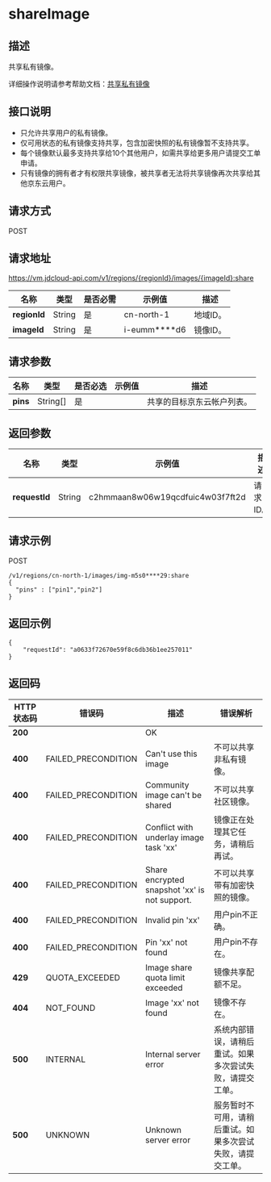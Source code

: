 # shareImage


## 描述

共享私有镜像。

详细操作说明请参考帮助文档：[共享私有镜像](https://docs.jdcloud.com/cn/virtual-machines/share-image)

## 接口说明
- 只允许共享用户的私有镜像。
- 仅可用状态的私有镜像支持共享，包含加密快照的私有镜像暂不支持共享。
- 每个镜像默认最多支持共享给10个其他用户，如需共享给更多用户请提交工单申请。
- 只有镜像的拥有者才有权限共享镜像，被共享者无法将共享镜像再次共享给其他京东云用户。


## 请求方式
POST

## 请求地址
https://vm.jdcloud-api.com/v1/regions/{regionId}/images/{imageId}:share

|名称|类型|是否必需|示例值|描述|
|---|---|---|---|---|
|**regionId**|String|是|cn-north-1|地域ID。|
|**imageId**|String|是|i-eumm****d6|镜像ID。|

## 请求参数
|名称|类型|是否必选|示例值|描述|
|---|---|---|---|---|
|**pins**|String[]|是| |共享的目标京东云帐户列表。|


## 返回参数
|名称|类型|示例值|描述|
|---|---|---|---|
|**requestId**|String|c2hmmaan8w06w19qcdfuic4w03f7ft2d|请求ID。|



## 请求示例
POST

```
/v1/regions/cn-north-1/images/img-m5s0****29:share
{
  "pins" : ["pin1","pin2"]
}
```



## 返回示例
```
{
    "requestId": "a0633f72670e59f8c6db36b1ee257011"
}
```

## 返回码
|HTTP状态码|错误码|描述|错误解析|
|---|---|---|---|
|**200**||OK||
|**400**|FAILED_PRECONDITION|Can't use this image|不可以共享非私有镜像。|
|**400**|FAILED_PRECONDITION|Community image can't be shared|不可以共享社区镜像。|
|**400**|FAILED_PRECONDITION|Conflict with underlay image task 'xx'|镜像正在处理其它任务，请稍后再试。|
|**400**|FAILED_PRECONDITION|Share encrypted snapshot 'xx' is not support.|不可以共享带有加密快照的镜像。|
|**400**|FAILED_PRECONDITION|Invalid pin 'xx'|用户pin不正确。|
|**400**|FAILED_PRECONDITION|Pin 'xx' not found|用户pin不存在。|
|**429**|QUOTA_EXCEEDED|Image share quota limit exceeded|镜像共享配额不足。|
|**404**|NOT_FOUND|Image 'xx' not found|镜像不存在。|
|**500**|INTERNAL|Internal server error|系统内部错误，请稍后重试。如果多次尝试失败，请提交工单。|
|**500**|UNKNOWN|Unknown server error|服务暂时不可用，请稍后重试。如果多次尝试失败，请提交工单。|
